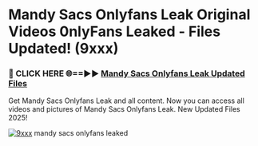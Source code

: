 # Mandy Sacs Onlyfans Leak Original Videos 0nlyFans Leaked - Files Updated! (9xxx)

<h3>🔴 CLICK HERE 🌐==►► <a href="https://tinyurl.com/4seja8ks" rel="nofollow">Mandy Sacs Onlyfans Leak Updated Files</a></h3>

Get Mandy Sacs Onlyfans Leak and all content. Now you can access all videos and pictures of Mandy Sacs Onlyfans Leak. New Updated Files 2025!

[![9xxx](https://i.imgur.com/EWjZXRe.gif)](https://tinyurl.com/4seja8ks)
mandy sacs onlyfans leaked